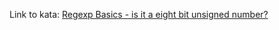 Link to kata: [Regexp Basics - is it a eight bit unsigned number?](https://www.codewars.com/kata/567e8f7b4096f2b4b1000005)
